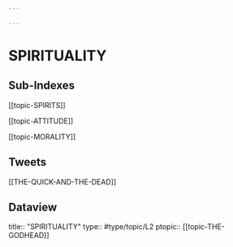 ```yaml
---

---
```

# SPIRITUALITY 
## Sub-Indexes
[[topic-SPIRITS]]

[[topic-ATTITUDE]]

[[topic-MORALITY]]


## Tweets
[[THE-QUICK-AND-THE-DEAD]]

## Dataview
title:: "SPIRITUALITY"
type:: #type/topic/L2
ptopic:: [[topic-THE-GODHEAD]]